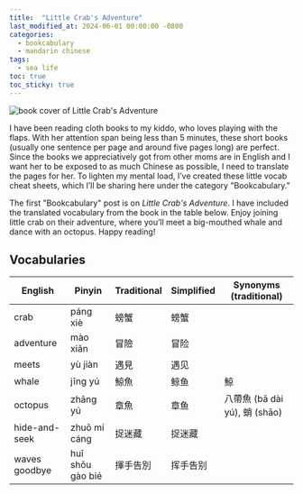 ```yaml
---
title:  "Little Crab's Adventure"
last_modified_at: 2024-06-01 00:00:00 -0800
categories:
  - bookcabulary
  - mandarin chinese
tags:
  - sea life
toc: true
toc_sticky: true
---
```


![book cover of Little Crab's Adventure](https://i.imgur.com/yPl6cb2.jpg)

I have been reading cloth books to my kiddo, who loves playing with the flaps. With her attention span being less than 5 minutes, these short books (usually one sentence per page and around five pages long) are perfect. Since the books we appreciatively got from other moms are in English and I want her to be exposed to as much Chinese as possible, I need to translate the pages for her. To lighten my mental load, I’ve created these little vocab cheat sheets, which I’ll be sharing here under the category "Bookcabulary."

The first "Bookcabulary" post is on *Little Crab's Adventure*. I have included the translated vocabulary from the book in the table below. Enjoy joining little crab on their adventure, where you’ll meet a big-mouthed whale and dance with an octopus. Happy reading!

## Vocabularies

| English | Pinyin  | Traditional  |  Simplified | Synonyms (traditional)
|-----|---|---|---|---|
| crab | páng xiè | 螃蟹 | 螃蟹 | |
| adventure | mào xiǎn | 冒險 |  冒险 | |
| meets | yù jiàn  | 遇見 | 遇见 |   | |
| whale | jīng yú | 鯨魚 | 鲸鱼 | 鯨
| octopus | zhāng yú | 章魚 | 章鱼 | 八帶魚 (bā dài yú),  蛸 (shāo) |
| hide-and-seek | zhuō mí cáng  | 捉迷藏  |  捉迷藏 |   |
| waves goodbye | huī shǒu gào bié  | 揮手告別 | 挥手告别 |   |

